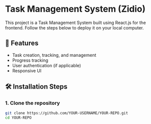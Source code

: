 # Task Management System (Zidio)

This project is a Task Management System built using React.js for the frontend. Follow the steps below to deploy it on your local computer.

## 🚀 Features
- Task creation, tracking, and management
- Progress tracking
- User authentication (if applicable)
- Responsive UI

## 🛠️ Installation Steps

### **1. Clone the repository**
```sh
git clone https://github.com/YOUR-USERNAME/YOUR-REPO.git
cd YOUR-REPO
